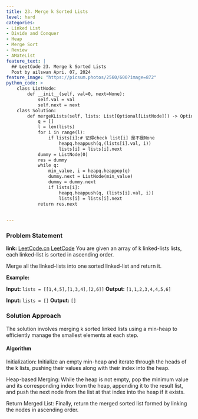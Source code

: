 ```yaml
---
title: 23. Merge k Sorted Lists
level: hard
categories:
- Linked List
- Divide and Conquer
- Heap
- Merge Sort
- Review
- AMateList
feature_text: |
  ## LeetCode 23. Merge k Sorted Lists
  Post by ailswan Apri. 07, 2024
feature_image: "https://picsum.photos/2560/600?image=872"
python_code: >
    class ListNode:
        def __init__(self, val=0, next=None):
            self.val = val
            self.next = next
    class Solution:
        def mergeKLists(self, lists: List[Optional[ListNode]]) -> Optional[ListNode]:
            q = []
            l = len(lists)
            for i in range(l):
                if lists[i]:# 记得check list[i] 是不是None
                    heapq.heappush(q,(lists[i].val, i))
                    lists[i] = lists[i].next
            dummy = ListNode(0)
            res = dummy
            while q:
                min_value, i = heapq.heappop(q)
                dummy.next = ListNode(min_value)
                dummy = dummy.next
                if lists[i]:
                    heapq.heappush(q, (lists[i].val, i))
                    lists[i] = lists[i].next
            return res.next
    
         
---
```


### Problem Statement
**link:**
[LeetCode.cn](https://leetcode.cn/problems/merge-k-sorted-lists/)
[LeetCode](https://leetcode.com/merge-k-sorted-lists/)
You are given an array of k linked-lists lists, each linked-list is sorted in ascending order.

Merge all the linked-lists into one sorted linked-list and return it.

**Example:**

**Input:** `lists = [[1,4,5],[1,3,4],[2,6]]`
**Output:** `[1,1,2,3,4,4,5,6]`

**Input:** `lists = []`
**Output:** `[]`
 
 
### Solution Approach
The solution involves merging k sorted linked lists using a min-heap to efficiently manage the smallest elements at each step.

#### Algorithm
Initialization: Initialize an empty min-heap and iterate through the heads of the k lists, pushing their values along with their index into the heap.

Heap-based Merging: While the heap is not empty, pop the minimum value and its corresponding index from the heap, appending it to the result list, and push the next node from the list at that index into the heap if it exists.

Return Merged List: Finally, return the merged sorted list formed by linking the nodes in ascending order.